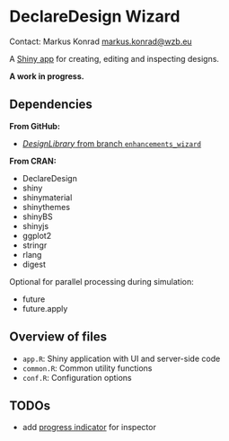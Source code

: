 # DeclareDesign Wizard

Contact: Markus Konrad <markus.konrad@wzb.eu>

A [Shiny app](http://shiny.rstudio.com/) for creating, editing and inspecting designs.

**A work in progress.**


## Dependencies

**From GitHub:**

- [*DesignLibrary* from branch `enhancements_wizard`](https://github.com/DeclareDesign/DesignLibrary/tree/enhancements_wizard)

**From CRAN:**

- DeclareDesign
- shiny
- shinymaterial
- shinythemes
- shinyBS
- shinyjs
- ggplot2
- stringr
- rlang
- digest

Optional for parallel processing during simulation:

- future
- future.apply



## Overview of files

- `app.R`: Shiny application with UI and server-side code
- `common.R`: Common utility functions
- `conf.R`: Configuration options


## TODOs

- add [progress indicator](http://shiny.rstudio.com/articles/progress.html) for inspector
